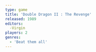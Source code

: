 ```yaml
---
type: game
title: 'Double Dragon II : The Revenge'
released: 1989
editors: 
  -Virgin
players: 2
genres:
  - 'Beat them all'
---
```

